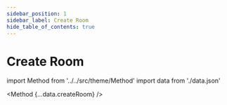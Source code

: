 ```yaml
---
sidebar_position: 1
sidebar_label: Create Room
hide_table_of_contents: true
---
```


# Create Room

import Method from '../../src/theme/Method'
import data from './data.json'

<Method 
{...data.createRoom}
/>